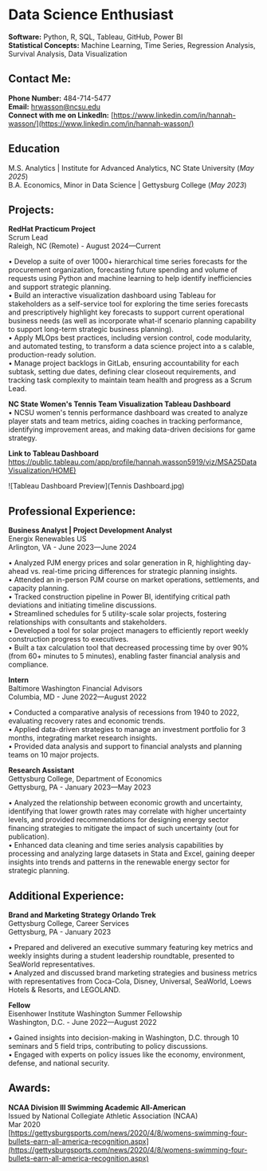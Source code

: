 # Data Science Enthusiast <br>

**Software:** Python, R, SQL, Tableau, GitHub, Power BI <br>
**Statistical Concepts:** Machine Learning, Time Series, Regression Analysis, Survival Analysis, Data Visualization<br>

## Contact Me: <br>

**Phone Number:** 484-714-5477<br>
**Email:** hrwasson@ncsu.edu<br>
**Connect with me on LinkedIn:** [https://www.linkedin.com/in/hannah-wasson/](https://www.linkedin.com/in/hannah-wasson/)<br>

## Education <br>

M.S. Analytics | Institute for Advanced Analytics, NC State University (_May 2025_)<br>
B.A. Economics, Minor in Data Science | Gettysburg College (_May 2023_)<br>

## Projects:<br>

**RedHat Practicum Project** <br>
Scrum Lead<br>
Raleigh, NC (Remote) - August 2024—Current<br>

• Develop a suite of over 1000+ hierarchical time series forecasts for the procurement organization, forecasting future
spending and volume of requests using Python and machine learning to help identify inefficiencies and support
strategic planning.<br>
• Build an interactive visualization dashboard using Tableau for stakeholders as a self-service tool for exploring the
time series forecasts and prescriptively highlight key forecasts to support current operational business needs (as well
as incorporate what-if scenario planning capability to support long-term strategic business planning).<br>
• Apply MLOps best practices, including version control, code modularity, and automated testing, to transform a data science project into a s
calable, production-ready solution.<br>
• Manage project backlogs in GitLab, ensuring accountability for each subtask, setting due dates, defining clear
closeout requirements, and tracking task complexity to maintain team health and progress as a Scrum Lead.<br>

**NC State Women's Tennis Team Visualization Tableau Dashboard**<br>
• NCSU women's tennis performance dashboard was created to analyze player stats and team metrics, aiding coaches in tracking performance, 
identifying improvement areas, and making data-driven decisions for game strategy.<br>

**Link to Tableau Dashboard**<br>
[https://public.tableau.com/app/profile/hannah.wasson5919/viz/MSA25DataVisualization/HOME)](https://public.tableau.com/app/profile/hannah.wasson5919/viz/MSA25DataVisualization/HOME)<br>

![Tableau Dashboard Preview](Tennis Dashboard.jpg)<br>

## Professional Experience: <br>

**Business Analyst | Project Development Analyst**<br>
Energix Renewables US<br>
Arlington, VA - June 2023—June 2024<br>

• Analyzed PJM energy prices and solar generation in R, highlighting day-ahead vs. real-time pricing differences for strategic planning insights.<br>
• Attended an in-person PJM course on market operations, settlements, and capacity planning.<br>
• Tracked construction pipeline in Power BI, identifying critical path deviations and initiating timeline discussions.<br>
• Streamlined schedules for 5 utility-scale solar projects, fostering relationships with consultants and stakeholders.<br>
• Developed a tool for solar project managers to efficiently report weekly construction progress to executives.<br>
• Built a tax calculation tool that decreased processing time by over 90% (from 60+ minutes to 5 minutes), enabling faster 
financial analysis and compliance.<br>

**Intern** <br>
Baltimore Washington Financial Advisors<br>
Columbia, MD - June 2022—August 2022<br>

• Conducted a comparative analysis of recessions from 1940 to 2022, evaluating recovery rates and economic trends.<br>
• Applied data-driven strategies to manage an investment portfolio for 3 months, integrating market research insights.<br>
• Provided data analysis and support to financial analysts and planning teams on 10 major projects.<br>

**Research Assistant**<br>
Gettysburg College, Department of Economics<br>
Gettysburg, PA - January 2023—May 2023<br>

• Analyzed the relationship between economic growth and uncertainty, identifying that lower growth rates may correlate with higher uncertainty levels, 
and provided recommendations for designing energy sector financing strategies to mitigate the impact of such uncertainty (out for publication).<br>
• Enhanced data cleaning and time series analysis capabilities by processing and analyzing large datasets in Stata
and Excel, gaining deeper insights into trends and patterns in the renewable energy sector for strategic planning.<br>

## Additional Experience: <br>

**Brand and Marketing Strategy Orlando Trek**<br>
Gettysburg College, Career Services <br>
Gettysburg, PA - January 2023<br>

• Prepared and delivered an executive summary featuring key metrics and weekly insights during a student leadership roundtable, presented to SeaWorld representatives.<br>
• Analyzed and discussed brand marketing strategies and business metrics with representatives from Coca-Cola,
Disney, Universal, SeaWorld, Loews Hotels & Resorts, and LEGOLAND.<br>

**Fellow**<br>
Eisenhower Institute Washington Summer Fellowship <br>
Washington, D.C. - June 2022—August 2022<br>

• Gained insights into decision-making in Washington, D.C. through 10 seminars and 5 field trips, contributing to policy discussions.<br>
• Engaged with experts on policy issues like the economy, environment, defense, and national security.<br>

## Awards:<br>

**NCAA Division III Swimming Academic All-American**<br>
Issued by National Collegiate Athletic Association (NCAA)<br>
Mar 2020<br>
[https://gettysburgsports.com/news/2020/4/8/womens-swimming-four-bullets-earn-all-america-recognition.aspx](https://gettysburgsports.com/news/2020/4/8/womens-swimming-four-bullets-earn-all-america-recognition.aspx)

